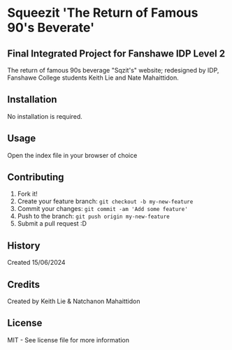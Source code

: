 # Squeezit 'The Return of Famous 90's Beverate'
## Final Integrated Project for Fanshawe IDP Level 2
The return of famous 90s beverage "Sqzit's" website; redesigned by IDP, Fanshawe College students Keith Lie and Nate Mahaittidon. 

## Installation
No installation is required.

## Usage
Open the index file in your browser of choice

## Contributing
1. Fork it!
2. Create your feature branch: `git checkout -b my-new-feature`
3. Commit your changes: `git commit -am 'Add some feature'`
4. Push to the branch: `git push origin my-new-feature`
5. Submit a pull request :D

## History
Created 15/06/2024

## Credits
Created by Keith Lie & Natchanon Mahaittidon

## License
MIT - See license file for more information

